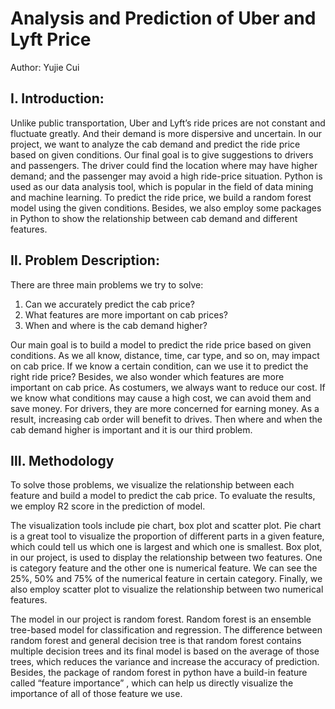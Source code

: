 # Analysis and Prediction of Uber and Lyft Price
Author: Yujie Cui

## Ⅰ. Introduction:
Unlike public transportation, Uber and Lyft’s ride prices are not constant and fluctuate greatly. And their demand is more dispersive and uncertain. In our project, we want to analyze the cab demand and predict the ride price based on given conditions. Our final goal is to give suggestions to drivers and passengers. The driver could find the location where may have higher demand; and the passenger may avoid a high ride-price situation. Python is used as our data analysis tool, which is popular in the field of data mining and machine learning. To predict the ride price, we build a random forest model using the given conditions. Besides, we also employ some packages in Python to show the relationship between cab demand and different features. 


## Ⅱ. Problem Description:
There are three main problems we try to solve: 
1. Can we accurately predict the cab price? 
2. What features are more important on cab prices? 
3. When and where is the cab demand higher? 

Our main goal is to build a model to predict the ride price based on given conditions. As we all know, distance, time, car type, and so on, may impact on cab price. If we know a certain condition, can we use it to predict the right ride price? Besides, we also wonder which features are more important on cab price. As costumers, we always want to reduce our cost. If we know what conditions may cause a high cost, we can avoid them and save money. For drivers, they are more concerned for earning money. As a result, increasing cab order will benefit to drives. Then where and when the cab demand higher is important and it is our third problem.
 
 ## Ⅲ. Methodology
To solve those problems, we visualize the relationship between each feature and build a model to predict the cab price. To evaluate the results, we employ R2 score in the prediction of model. 

The visualization tools include pie chart, box plot and scatter plot. Pie chart is a great tool to visualize the proportion of different parts in a given feature, which could tell us which one is largest and which one is smallest. Box plot, in our project, is used to display the relationship between two features. One is category feature and the other one is numerical feature. We can see the 25%, 50% and 75% of the numerical feature in certain category. Finally, we also employ scatter plot to visualize the relationship between two numerical features. 

The model in our project is random forest. Random forest is an ensemble tree-based model for classification and regression. The difference between random forest and general decision tree is that random forest contains multiple decision trees and its final model is based on the average of those trees, which reduces the variance and increase the accuracy of prediction. Besides, the package of random forest in python have a build-in feature called “feature importance” , which can help us directly visualize the importance of all of those feature we use. 


